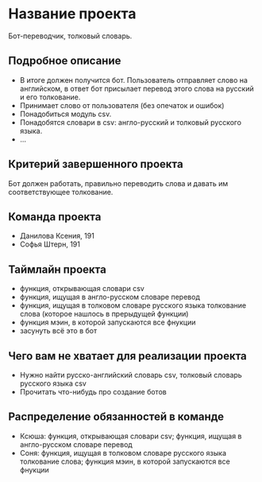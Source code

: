 # Название проекта

Бот-переводчик, толковый словарь.

## Подробное описание

- В итоге должен получится бот. Пользователь отправляет слово на английском, в ответ бот присылает перевод этого слова на русский и его толкование.
- Принимает слово от пользователя (без опечаток и ошибок)
- Понадобиться модуль csv.
- Понадобятся словари в csv: англо-русский и толковый русского языка.
- ...

## Критерий завершенного проекта

Бот должен работать, правильно переводить слова и давать им соответствующее толкование.

## Команда проекта

- Данилова Ксения, 191
- Софья Штерн, 191

## Таймлайн проекта

- функция, открывающая словари csv
- функция, ищущая в англо-русском словаре перевод
- функция, ищущая в толковом словаре русского языка толкование слова (которое нашлось в прерыдущей функции)
- функция мэин, в которой запускаются все фнукции
- засунуть всё это в бот

## Чего вам не хватает для реализации проекта

- Нужно найти русско-английский словарь csv, толковый словарь русского языка csv
- Прочитать что-нибудь про создание ботов

## Распределение обязанностей в команде

- Ксюша: функция, открывающая словари csv; функция, ищущая в англо-русском словаре перевод
- Соня: функция, ищущая в толковом словаре русского языка толкование слова; функция мэин, в которой запускаются все фнукции
